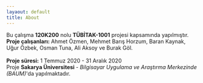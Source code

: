 ```yaml
---
layaout: default
title: About
---
```

Bu çalışma **120K200** nolu **TÜBİTAK-1001** projesi kapsamında yapılmıştır. <br> 
**Proje çalışanları:** Ahmet  Özmen, Mehmet Barış Horzum, Baran Kaynak, Uğur Özbek, Osman Tuna, Ali Aksoy ve Burak Göl.<br>  
**Proje süresi:** 1 Temmuz 2020 - 31 Aralık 2020 <br>
Proje **Sakarya Üniversitesi** - _Bilgisayar Uygulama ve Araştırma Merkezinde (BAUM)_'da yapılmaktadır. 
